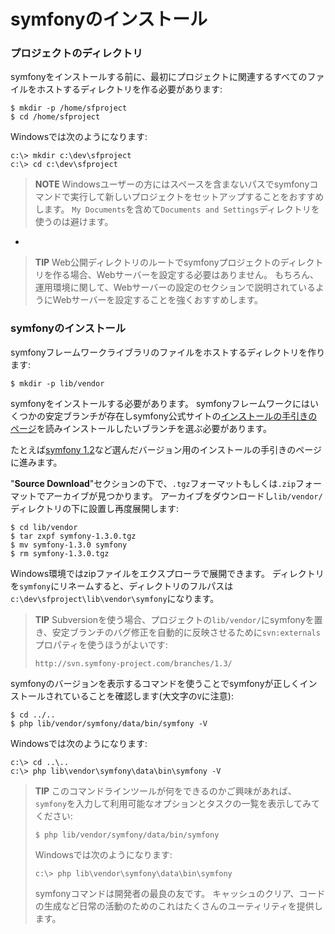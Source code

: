 symfonyのインストール
====================

### プロジェクトのディレクトリ

symfonyをインストールする前に、最初にプロジェクトに関連するすべてのファイルをホストするディレクトリを作る必要があります:

    $ mkdir -p /home/sfproject
    $ cd /home/sfproject

Windowsでは次のようになります:

    c:\> mkdir c:\dev\sfproject
    c:\> cd c:\dev\sfproject

>**NOTE**
>Windowsユーザーの方にはスペースを含まないパスでsymfonyコマンドで実行して新しいプロジェクトをセットアップすることをおすすめします。
>`My Documents`を含めて`Documents and Settings`ディレクトリを使うのは避けます。

-

>**TIP**
>Web公開ディレクトリのルートでsymfonyプロジェクトのディレクトリを作る場合、Webサーバーを設定する必要はありません。
>もちろん、運用環境に関して、Webサーバーの設定のセクションで説明されているようにWebサーバーを設定することを強くおすすめします。

### symfonyのインストール

symfonyフレームワークライブラリのファイルをホストするディレクトリを作ります:

    $ mkdir -p lib/vendor

symfonyをインストールする必要があります。
symfonyフレームワークにはいくつかの安定ブランチが存在しsymfony公式サイトの[インストールの手引きのページ](http://www.symfony-project.org/installation)を読みインストールしたいブランチを選ぶ必要があります。


たとえば[symfony 1.2](http://www.symfony-project.org/installation/1_3)など選んだバージョン用のインストールの手引きのページに進みます。

"**Source Download**"セクションの下で、`.tgz`フォーマットもしくは`.zip`フォーマットでアーカイブが見つかります。
アーカイブをダウンロードし`lib/vendor/`ディレクトリの下に設置し再度展開します:

    $ cd lib/vendor
    $ tar zxpf symfony-1.3.0.tgz
    $ mv symfony-1.3.0 symfony
    $ rm symfony-1.3.0.tgz

Windows環境ではzipファイルをエクスプローラで展開できます。
ディレクトリを`symfony`にリネームすると、ディレクトリのフルパスは`c:\dev\sfproject\lib\vendor\symfony`になります。

>**TIP**
>Subversionを使う場合、プロジェクトの`lib/vendor/`にsymfonyを置き、安定ブランチのバグ修正を自動的に反映させるために`svn:externals`プロパティを使うほうがよいです:
>
>     http://svn.symfony-project.com/branches/1.3/

symfonyのバージョンを表示するコマンドを使うことでsymfonyが正しくインストールされていることを確認します(大文字の`V`に注意):

    $ cd ../..
    $ php lib/vendor/symfony/data/bin/symfony -V

Windowsでは次のようになります:

    c:\> cd ..\..
    c:\> php lib\vendor\symfony\data\bin\symfony -V

>**TIP**
>このコマンドラインツールが何をできるのかご興味があれば、`symfony`を入力して利用可能なオプションとタスクの一覧を表示してみてください:
>
>     $ php lib/vendor/symfony/data/bin/symfony
>
>Windowsでは次のようになります:
>
>     c:\> php lib\vendor\symfony\data\bin\symfony
>
>symfonyコマンドは開発者の最良の友です。
>キャッシュのクリア、コードの生成など日常の活動のためのこれはたくさんのユーティリティを提供します。
